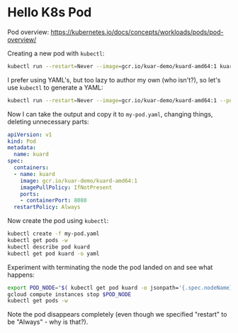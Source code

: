 # Hello K8s Pod

Pod overview: https://kubernetes.io/docs/concepts/workloads/pods/pod-overview/

Creating a new pod with `kubectl`:

```sh
kubectl run --restart=Never --image=gcr.io/kuar-demo/kuard-amd64:1 kuard
```

I prefer using YAML's, but too lazy to author my own (who isn't?),
so let's use `kubectl` to generate a YAML:

```sh
kubectl run --restart=Never --image=gcr.io/kuar-demo/kuard-amd64:1 --port 8080 kuard -o yaml --dry-run
```

Now I can take the output and copy it to `my-pod.yaml`, changing things, deleting unnecessary parts:

```yaml
apiVersion: v1
kind: Pod
metadata:
  name: kuard
spec:
  containers:
  - name: kuard
    image: gcr.io/kuar-demo/kuard-amd64:1
    imagePullPolicy: IfNotPresent
    ports:
    - containerPort: 8080
  restartPolicy: Always
```

Now create the pod using `kubectl`:

```sh
kubectl create -f my-pod.yaml
kubectl get pods -w
kubectl describe pod kuard
kubectl get pod kuard -o yaml
```

Experiment with terminating the node the pod landed on and see what happens:

```sh
export POD_NODE="$( kubectl get pod kuard -o jsonpath='{.spec.nodeName}' )"
gcloud compute instances stop $POD_NODE
kubectl get pods -w
```

Note the pod disappears completely (even though we specified "restart" to be "Always" - why is that?).
